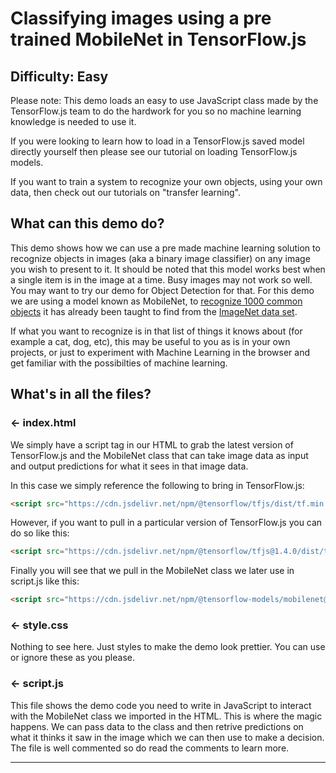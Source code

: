 # Classifying images using a pre trained MobileNet in TensorFlow.js

## Difficulty: Easy

Please note: This demo loads an easy to use JavaScript class made by the TensorFlow.js team to do the hardwork for you so no machine learning knowledge is needed to use it.

If you were looking to learn how to load in a TensorFlow.js saved model directly yourself then please see our tutorial on loading TensorFlow.js models. 

If you want to train a system to recognize your own objects, using your own data, then check out our tutorials on "transfer learning".

## What can this demo do?

This demo shows how we can use a pre made machine learning solution to recognize objects in images (aka a binary image classifier) on any image you wish to present to it. It should be noted that this model works best when a single item is in the image at a time. Busy images may not work so well. You may want to try our demo for Object Detection for that. For this demo we are using a model known as MobileNet, to [recognize 1000 common objects](https://github.com/tensorflow/tfjs-models/blob/master/mobilenet/src/imagenet_classes.ts) it has already been taught to find from the [ImageNet data set](http://image-net.org/).

If what you want to recognize is in that list of things it knows about (for example a cat, dog, etc), this may be useful to you as is in your own projects, or just to experiment with Machine Learning in the browser and get familiar with the possibilties of machine learning.

## What's in all the files?

### ← index.html

We simply have a script tag in our HTML to grab the latest version of TensorFlow.js and the MobileNet class that can take image data as input and output predictions for what it sees in that image data.

In this case we simply reference the following to bring in TensorFlow.js:

```HTML
<script src="https://cdn.jsdelivr.net/npm/@tensorflow/tfjs/dist/tf.min.js" type="text/javascript"></script>
```

However, if you want to pull in a particular version of TensorFlow.js you can do so like this:

```HTML
<script src="https://cdn.jsdelivr.net/npm/@tensorflow/tfjs@1.4.0/dist/tf.min.js" type="text/javascript"></script>
```

Finally you will see that we pull in the MobileNet class we later use in script.js like this:

```HTML
<script src="https://cdn.jsdelivr.net/npm/@tensorflow-models/mobilenet@1.0.0"></script>
```

### ← style.css

Nothing to see here. Just styles to make the demo look prettier. You can use or ignore these as you please.

### ← script.js

This file shows the demo code you need to write in JavaScript to interact with the MobileNet class we imported in the HTML. This is where the magic happens. We can pass data to the class and then retrive predictions on what it thinks it saw in the image which we can then use to make a decision. The file is well commented so do read the comments to learn more.

---
